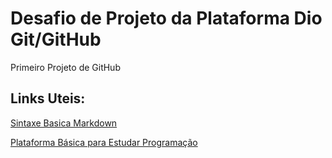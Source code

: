 # Desafio de Projeto da Plataforma Dio Git/GitHub
Primeiro Projeto de GitHub 

## Links Uteis:
[Sintaxe Basica Markdown](https://www.markdownguide.org/)

[Plataforma Básica para Estudar Programação](https://www.dio.me/)


